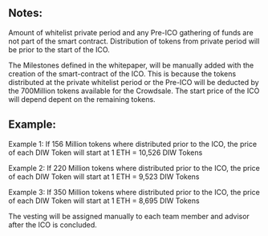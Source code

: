 ## Notes:

Amount of whitelist private period and any Pre-ICO gathering of funds are not part of the smart contract. Distribution of tokens from private period will be prior to the start of the ICO.

The Milestones defined in the whitepaper, will be manually added with the creation of the smart-contract of the ICO. This is because the tokens distributed at the private whitelist period or the Pre-ICO will be deducted by the 700Million tokens available for the Crowdsale. The start price of the ICO will depend depent on the remaining tokens.

## Example:

Example 1:
If 156 Million tokens where distributed prior to the ICO, the price of each DIW Token will start at 1 ETH = 10,526 DIW Tokens

Example 2:
If 220 Million tokens where distributed prior to the ICO, the price of each DIW Token will start at 1 ETH = 9,523 DIW Tokens

Example 3:
If 350 Million tokens where distributed prior to the ICO, the price of each DIW Token will start at 1 ETH = 8,695 DIW Tokens

The vesting will be assigned manually to each team member and advisor after the ICO is concluded.
